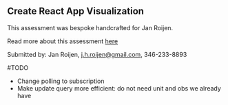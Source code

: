 ## Create React App Visualization

This assessment was bespoke handcrafted for Jan Roijen.

Read more about this assessment [here](https://react.eogresources.com)

Submitted by: Jan Roijen, j.h.roijen@gmail.com, 346-233-8893

#TODO
- Change polling to subscription
- Make update query more efficient: do not need unit and obs we already have
